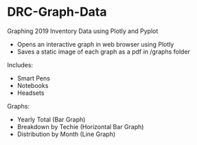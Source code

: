 # DRC-Graph-Data
Graphing 2019 Inventory Data using Plotly and Pyplot
  - Opens an interactive graph in web browser using Plotly
  - Saves a static image of each graph as a pdf in /graphs folder

Includes:
  - Smart Pens
  - Notebooks
  - Headsets
  
Graphs:
  - Yearly Total (Bar Graph)
  - Breakdown by Techie (Horizontal Bar Graph)
  - Distribution by Month (Line Graph)
